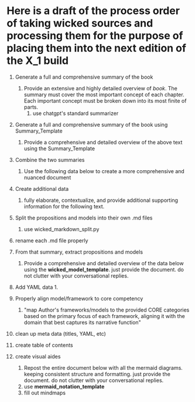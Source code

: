 # Here is a draft of the process order of taking wicked sources and processing them for the purpose of placing them into the next edition of the X_1 build

1. Generate a full and comprehensive summary of the book
   1. Provide an extensive and highly detailed overview of _book_. The summary must cover the most important concept of each chapter. Each important concept must be broken down into its most finite of parts.
      1. use chatgpt's standard summarizer
2. Generate a full and comprehensive summary of the book using Summary_Template
   1. Provide a comprehensive and detailed overview of the above text using the Summary_Template
3. Combine the two summaries
   1. Use the following data below to create a more comprehensive and nuanced document
4. Create additional data

   1. fully elaborate, contextualize, and provide additional supporting information for the following text.

5. Split the propositions and models into their own .md files
   1. use wicked_markdown_split.py
6. rename each .md file properly
7. From that summary, extract propositions and models

   1. Provide a comprehensive and detailed overview of the data below using the **wicked_model_template**. just provide the document. do not clutter with your conversational replies.

8. Add YAML data
   1.
9. Properly align model/framework to core competency
   1. "map Author's frameworks/models to the provided CORE categories based on the primary focus of each framework, aligning it with the domain that best captures its narrative function"
10. clean up meta data (titles, YAML, etc)
11. create table of contents
12. create visual aides
    1. Repost the entire document below with all the mermaid diagrams. keeping consistent structure and formatting. just provide the document. do not clutter with your conversational replies.
    2. use **mermaid_notation_template**
    3. fill out mindmaps
